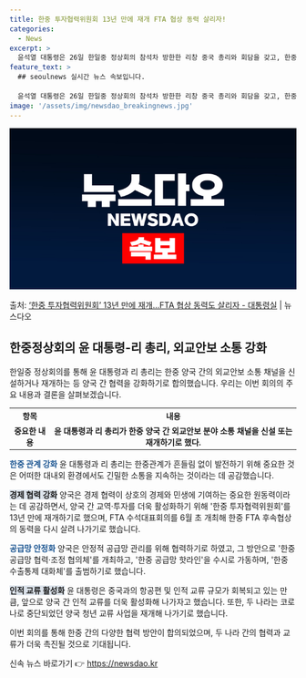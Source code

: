 ```yaml
---
title: 한중 투자협력위원회 13년 만에 재개 FTA 협상 동력 살리자!
categories:
  - News
excerpt: >
  윤석열 대통령은 26일 한일중 정상회의 참석차 방한한 리창 중국 총리와 회담을 갖고, 한중관계, 지역 및 글…
feature_text: >
  ## seoulnews 실시간 뉴스 속보입니다.

  윤석열 대통령은 26일 한일중 정상회의 참석차 방한한 리창 중국 총리와 회담을 갖고, 한중관계, 지역 및 글…
image: '/assets/img/newsdao_breakingnews.jpg'
---
```


![뉴스다오 속보](/assets/img/newsdao_breakingnews.jpg)

<p>출처: <a href="https://newsdao.kr/3908" rel="dofollow">‘한중 투자협력위원회’ 13년 만에 재개…FTA 협상 동력도 살리자 - 대통령실</a> | 뉴스다오</p>

<h2 data-ke-size="size26">한중정상회의 윤 대통령-리 총리, 외교안보 소통 강화</h2>
<p data-ke-size="size16">한일중 정상회의를 통해 윤 대통령과 리 총리는 한중 양국 간의 외교안보 소통 채널을 신설하거나 재개하는 등 양국 간 협력을 강화하기로 합의했습니다. 우리는 이번 회의의 주요 내용과 결론을 살펴보겠습니다.</p>

<table>
	<tr>
		<th>항목</th>
		<th>내용</th>
	</tr>
	<tr>
		<td style="text-align: center; height: 17px;"><b>중요한 내용</b></td>
		<td style="text-align: center; height: 17px;"><b>윤 대통령과 리 총리가 한중 양국 간 외교안보 분야 소통 채널을 신설 또는 재개하기로 했다.</b></td>
	</tr>
</table>

<b><span style="color: #1a5490;">한중 관계 강화</span></b>
윤 대통령과 리 총리는 한중관계가 흔들림 없이 발전하기 위해 중요한 것은 어떠한 대내외 환경에서도 긴밀한 소통을 지속하는 것이라는 데 공감했습니다.

<b><span style="background-color: #21538527;">경제 협력 강화</span></b>
양국은 경제 협력이 상호의 경제와 민생에 기여하는 중요한 원동력이라는 데 공감하면서, 양국 간 교역·투자를 더욱 활성화하기 위해 '한중 투자협력위원회'를 13년 만에 재개하기로 했으며, FTA 수석대표회의를 6월 초 개최해 한중 FTA 후속협상의 동력을 다시 살려 나가기로 했습니다.

<b><span style="color: #1a5490;">공급망 안정화</span></b>
양국은 안정적 공급망 관리를 위해 협력하기로 하였고, 그 방안으로 '한중 공급망 협력·조정 협의체'를 개최하고, '한중 공급망 핫라인'을 수시로 가동하며, '한중 수출통제 대화체'를 출범하기로 했습니다.

<b><span style="background-color: #21538527;">인적 교류 활성화</span></b>
윤 대통령은 중국과의 항공편 및 인적 교류 규모가 회복되고 있는 만큼, 앞으로 양국 간 인적 교류를 더욱 활성화해 나가자고 했습니다. 또한, 두 나라는 코로나로 중단되었던 양국 청년 교류 사업을 재개해 나가기로 했습니다. 

이번 회의를 통해 한중 간의 다양한 협력 방안이 합의되었으며, 두 나라 간의 협력과 교류가 더욱 촉진될 것으로 기대됩니다. 

신속 뉴스 바로가기 👉 <a href="https://newsdao.kr" rel="dofollow">https://newsdao.kr</a>


